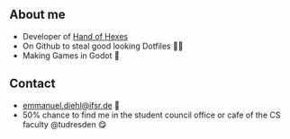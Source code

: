 ## About me
- Developer of [Hand of Hexes](https://store.steampowered.com/app/3238220/Hand_of_Hexes/)
- On Github to steal good looking Dotfiles 🕵🏽
- Making Games in Godot 👾

## Contact
- emmanuel.diehl@ifsr.de 💌
- 50% chance to find me in the student council office or cafe of the CS faculty @tudresden 😋
